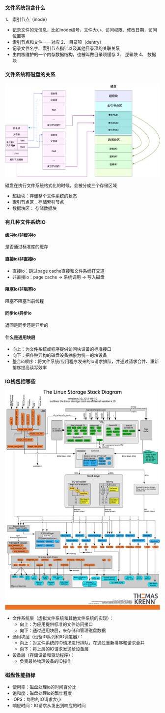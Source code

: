 

### 文件系统包含什么

1、 索引节点（inode）
- 记录文件的元信息，比如inode编号、文件大小、访问权限、修改日期，访问位置等
- 索引节点和文件一一对应
2、 目录项（dentry）
- 记录文件名字、索引节点指针以及其他目录项的关联关系
- 由内核维护的一个内存数据结构，也被叫做目录项缓存
3、 逻辑块
4、 数据块

### 文件系统和磁盘的关系

![](./fs_disk.png)


磁盘在执行文件系统格式化的时候，会被分成三个存储区域
- 超级块：存储整个文件系统的状态
- 索引节点区：存储索引节点
- 数据块区： 存储数据块


### 有几种文件系统IO

#### 缓冲io/非缓冲io

是否通过标准库的缓存

#### 直接io/非直接io

- 直接io：跳过page cache直接和文件系统打交道
- 非直接io：page cache -> 系统调用 -> 写入磁盘


#### 阻塞io/非阻塞io

阻塞不阻塞当前线程

#### 同步io/异步io

返回是同步还是异步的


#### 什么是通用块层

- 向上：为文件系统或程序提供访问块设备的标准接口
- 向下：把各种异构的磁盘设备抽象为统一的块设备
- 整合io顺序：将文件系统/应用程序发来的io请求排队，并通过请求合并、重新排序提高读写效率

### IO栈包括哪些

![](./io_stack.png)

- 文件系统层（虚拟文件系统和其他文件系统的实现）：
    + 向上：为应用提供标准的文件访问接口
    + 向下：通过通用块层，来存储和管理磁盘数据
- 通用块层（设备IO队列和IO调度器）：
    + 向上：对文件系统的IO请求进行排队，在通过重新排序和请求合并
    + 向下：将上层的IO请求发送给设备层
- 设备层（存储设备和驱动程序）：
    + 负责最终物理设备的IO操作

### 磁盘性能指标

- 使用率：磁盘处理io的时间百分比
- 饱和度：磁盘处理io的繁忙程度
- IOPS：每秒的IO请求大小
- 响应时间：IO请求从发出到响应的时间

### 

